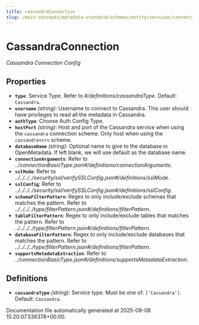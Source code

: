 ```yaml
---
title: cassandraConnection
slug: /main-concepts/metadata-standard/schemas/entity/services/connections/database/cassandraconnection
---
```


# CassandraConnection

*Cassandra Connection Config*

## Properties

- **`type`**: Service Type. Refer to *#/definitions/cassandraType*. Default: `Cassandra`.
- **`username`** *(string)*: Username to connect to Cassandra. This user should have privileges to read all the metadata in Cassandra.
- **`authType`**: Choose Auth Config Type.
- **`hostPort`** *(string)*: Host and port of the Cassandra service when using the `cassandra` connection scheme. Only host when using the `cassandra+srv` scheme.
- **`databaseName`** *(string)*: Optional name to give to the database in OpenMetadata. If left blank, we will use default as the database name.
- **`connectionArguments`**: Refer to *../connectionBasicType.json#/definitions/connectionArguments*.
- **`sslMode`**: Refer to *../../../../security/ssl/verifySSLConfig.json#/definitions/sslMode*.
- **`sslConfig`**: Refer to *../../../../security/ssl/verifySSLConfig.json#/definitions/sslConfig*.
- **`schemaFilterPattern`**: Regex to only include/exclude schemas that matches the pattern. Refer to *../../../../type/filterPattern.json#/definitions/filterPattern*.
- **`tableFilterPattern`**: Regex to only include/exclude tables that matches the pattern. Refer to *../../../../type/filterPattern.json#/definitions/filterPattern*.
- **`databaseFilterPattern`**: Regex to only include/exclude databases that matches the pattern. Refer to *../../../../type/filterPattern.json#/definitions/filterPattern*.
- **`supportsMetadataExtraction`**: Refer to *../connectionBasicType.json#/definitions/supportsMetadataExtraction*.
## Definitions

- **`cassandraType`** *(string)*: Service type. Must be one of: `['Cassandra']`. Default: `Cassandra`.


Documentation file automatically generated at 2025-08-08 15:20:07.536378+00:00.
